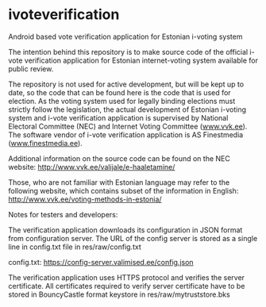 ivoteverification
=================

Android based vote verification application for Estonian i-voting system

The intention behind this repository is to make source code of the official i-vote verification application for Estonian internet-voting system available for public review.

The repository is not used for active development, but will be kept up to date, so the code that can be found here is the code that is used for election. As the voting system used for legally binding elections must strictly follow the legislation, the actual development of Estonian i-voting system and i-vote verification application is supervised by National Electoral Committee (NEC) and Internet Voting Committee (www.vvk.ee). The software vendor of i-vote verification application is AS Finestmedia (www.finestmedia.ee).

Additional information on the source code can be found on the NEC website: http://www.vvk.ee/valijale/e-haaletamine/

Those, who are not familiar with Estonian language may refer to the following website, which contains subset of the information in English: http://www.vvk.ee/voting-methods-in-estonia/

Notes for testers and developers:

The verification application downloads its configuration in JSON format from configuration server. The URL of the config server is stored as a single line in config.txt file in res/raw/config.txt 

config.txt:
https://config-server.valimised.ee/config.json

The verification application uses HTTPS protocol and verifies the server certificate. All certificates required to verify server certificate have to be stored in BouncyCastle format keystore in res/raw/mytruststore.bks
